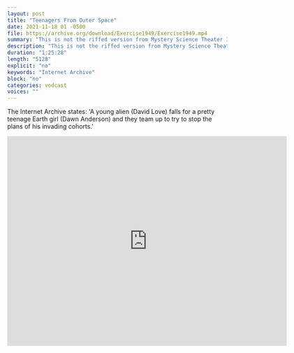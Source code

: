 ```yaml
---
layout: post
title: "Teenagers From Outer Space"
date: 2021-11-18 01 -0500
file: https://archive.org/download/Exercise1949/Exercise1949.mp4
summary: "This is not the riffed version from Mystery Science Theater 3000."
description: "This is not the riffed version from Mystery Science Theater 3000."
duration: "1:25:28"
length: "5128"
explicit: "no" 
keywords: "Internet Archive"
block: "no" 
categories: vodcast
voices: ""
---
```


The Internet Archive states: 'A young alien (David Love) falls for a pretty teenage Earth girl (Dawn Anderson) and they team up to try to stop the plans of his invading cohorts.'

<iframe src="https://archive.org/embed/TeenagersFromOuterSpace" width="640" height="480" frameborder="0" webkitallowfullscreen="true" mozallowfullscreen="true" allowfullscreen></iframe>
